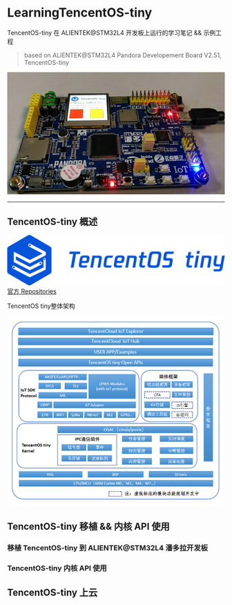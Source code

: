 # LearningTencentOS-tiny


TencentOS-tiny 在 ALIENTEK@STM32L4 开发板上运行的学习笔记 &amp;&amp; 示例工程
> based on ALIENTEK@STM32L4 Pandora Developement Board V2.51, TencentOS-tiny

![ALIENTEK_Pandora_STM32L475_fot_TencentOS_Tiny](./notes/images/picture/ALIENTEK_Pandora_STM32L475_fot_TencentOS_Tiny.png)

---

## TencentOS-tiny 概述

![](./notes/images/picture/TencentOS_tiny_log.png)
[官方 Repositories](https://github.com/Tencent/TencentOS-tiny)

TencentOS tiny整体架构

![TencentOS tiny整体架构](./notes/images/picture/TencentOS_tiny_Architecture.png)

## TencentOS-tiny 移植 && 内核 API 使用

### 移植 TencentOS-tiny 到 ALIENTEK@STM32L4 潘多拉开发板

### TencentOS-tiny 内核 API 使用

## TencentOS-tiny 上云
